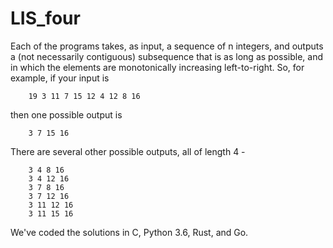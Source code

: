 # LIS_four

Each of the programs  takes, as input, a sequence of n integers, and outputs a (not necessarily contiguous)
subsequence that is as long as possible, and in which the elements are monotonically 
increasing left-to-right.  So, for example, if your input is 
```
    19 3 11 7 15 12 4 12 8 16
```
then one possible output is

```
    3 7 15 16

```

There are several other possible outputs, all of length 4 - 
```
    3 4 8 16
    3 4 12 16
    3 7 8 16
    3 7 12 16
    3 11 12 16
    3 11 15 16

```

We've coded the solutions in C, Python 3.6, Rust, and Go.
